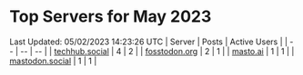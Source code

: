 # Top Servers for May 2023
Last Updated: 05/02/2023 14:23:26 UTC
| Server | Posts | Active Users |
| -- | -- | -- |
| [techhub.social](https://techhub.social/tags/PowerShell) | 4 | 2 |
| [fosstodon.org](https://fosstodon.org/tags/PowerShell) | 2 | 1 |
| [masto.ai](https://masto.ai/tags/PowerShell) | 1 | 1 |
| [mastodon.social](https://mastodon.social/tags/PowerShell) | 1 | 1 |
